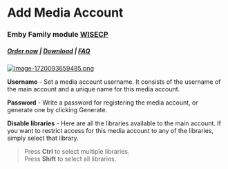 # Add Media Account

### Emby Family module **[WISECP](https://puqcloud.com/link.php?id=78)** 

##### [Order now](https://puqcloud.com/index.php?rp=/store/wisecp-module-emby-family) | [Download](https://download.puqcloud.com/WISECP/Product/PUQ_WISECP-Emby-Family/) | [FAQ](https://faq.puqcloud.com/)

[![image-1720093659485.png](https://doc.puq.info/uploads/images/gallery/2024-07/scaled-1680-/image-1720093659485.png)](https://doc.puq.info/uploads/images/gallery/2024-07/image-1720093659485.png)

**Username** - Set a media account username. It consists of the username of the main account and a unique name for this media account.

**Password** - Write a password for registering the media account, or generate one by clicking Generate.

**Disable libraries** - Here are all the libraries available to the main account. If you want to restrict access for this media account to any of the libraries, simply select that library.

>Press **Ctrl** to select multiple libraries.  
>Press **Shift** to select all libraries.